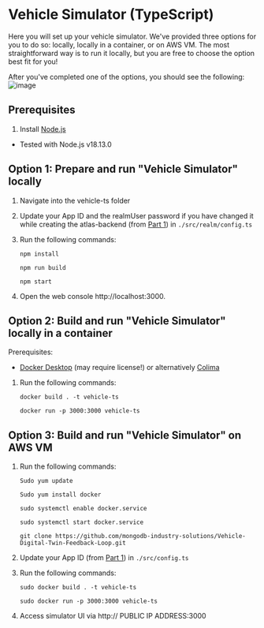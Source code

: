 # Vehicle Simulator (TypeScript)

Here you will set up your vehicle simulator. We've provided three options for you to do so: locally, locally in a container, or on AWS VM. The most straightforward way is to run it locally, but you are free to choose the option best fit for you! 

After you've completed one of the options, you should see the following: 
![image](https://github.com/mongodb-industry-solutions/Digital-Twins-With-AWS/blob/main/media/vehicle.png)

## Prerequisites

1. Install [Node.js](https://nodejs.org/)
* Tested with Node.js v18.13.0

## Option 1: Prepare and run "Vehicle Simulator" locally

1. Navigate into the vehicle-ts folder 
2. Update your App ID and the realmUser password if you have changed it while creating the atlas-backend (from [Part 1](https://github.com/mongodb-industry-solutions/Digital-Twins-With-AWS/blob/main/atlas-backend/README.md)) in `./src/realm/config.ts`
3. Run the following commands: 
      
      `npm install`
      
      `npm run build`
      
      `npm start`
4. Open the web console http://localhost:3000. 

## Option 2: Build and run "Vehicle Simulator" locally in a container

Prerequisites:
- [Docker Desktop](https://www.docker.com/) (may require license!) or alternatively [Colima](https://github.com/abiosoft/colima)

1. Run the following commands: 
    
    `docker build . -t vehicle-ts`
    
    `docker run -p 3000:3000 vehicle-ts`

## Option 3: Build and run "Vehicle Simulator" on AWS VM

1. Run the following commands: 
      
      `Sudo yum update`
      
      `Sudo yum install docker`
      
      `sudo systemctl enable docker.service`

      `sudo systemctl start docker.service`

      `git clone https://github.com/mongodb-industry-solutions/Vehicle-Digital-Twin-Feedback-Loop.git`
2. Update your App ID (from [Part 1](https://github.com/mongodb-industry-solutions/Digital-Twins-With-AWS/blob/main/atlas-backend/README.md)) in `./src/config.ts`
3. Run the following commands:

      `sudo docker build . -t vehicle-ts`
      
      `sudo docker run -p 3000:3000 vehicle-ts`
4. Access simulator UI via http:// PUBLIC IP ADDRESS:3000

